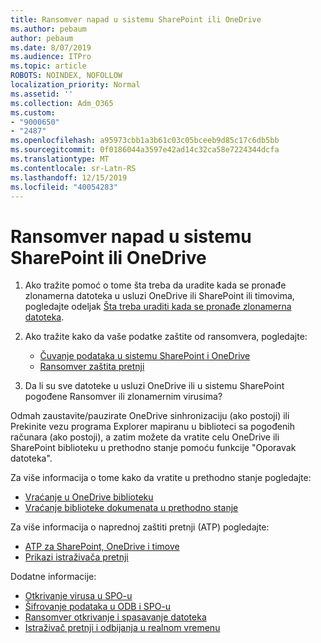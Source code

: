 ```yaml
---
title: Ransomver napad u sistemu SharePoint ili OneDrive
ms.author: pebaum
author: pebaum
ms.date: 8/07/2019
ms.audience: ITPro
ms.topic: article
ROBOTS: NOINDEX, NOFOLLOW
localization_priority: Normal
ms.assetid: ''
ms.collection: Adm_O365
ms.custom:
- "9000650"
- "2487"
ms.openlocfilehash: a95973cbb1a3b61c03c05bceeb9d85c17c6db5bb
ms.sourcegitcommit: 0f0186044a3597e42ad14c32ca58e7224344dcfa
ms.translationtype: MT
ms.contentlocale: sr-Latn-RS
ms.lasthandoff: 12/15/2019
ms.locfileid: "40054283"
---
```

# <a name="ransomware-attack-in-sharepoint-or-onedrive"></a>Ransomver napad u sistemu SharePoint ili OneDrive

1.  Ako tražite pomoć o tome šta treba da uradite kada se pronađe zlonamerna datoteka u usluzi OneDrive ili SharePoint ili timovima, pogledajte odeljak [Šta treba uraditi kada se pronađe zlonamerna datoteka](https://support.office.com/en-ie/article/what-to-do-when-a-malicious-file-is-found-in-sharepoint-online-onedrive-or-microsoft-teams-01e902ad-a903-4e0f-b093-1e1ac0c37ad2).
2. Ako tražite kako da vaše podatke zaštite od ransomvera, pogledajte:
    - [Čuvanje podataka u sistemu SharePoint i OneDrive](https://docs.microsoft.com/sharepoint/safeguarding-your-data) 
    - [Ransomver zaštita pretnji](https://docs.microsoft.com/windows/security/threat-protection/intelligence/ransomware-malware)    

3.  Da li su sve datoteke u usluzi OneDrive ili u sistemu SharePoint pogođene Ransomver ili zlonamernim virusima? 

Odmah zaustavite/pauzirate OneDrive sinhronizaciju (ako postoji) ili Prekinite vezu programa Explorer mapiranu u biblioteci sa pogođenih računara (ako postoji), a zatim možete da vratite celu OneDrive ili SharePoint biblioteku u prethodno stanje pomoću funkcije "Oporavak datoteka". 

Za više informacija o tome kako da vratite u prethodno stanje pogledajte:

- [Vraćanje u OneDrive biblioteku](https://support.office.com/article/restore-your-onedrive-fa231298-759d-41cf-bcd0-25ac53eb8a150)
- [Vraćanje biblioteke dokumenata u prethodno stanje](https://support.office.com/article/restore-a-document-library-317791c3-8bd0-4dfd-8254-3ca90883d39a)

Za više informacija o naprednoj zaštiti pretnji (ATP) pogledajte:
- [ATP za SharePoint, OneDrive i timove](https://docs.microsoft.com/office365/securitycompliance/atp-for-spo-odb-and-teams)
- [Prikazi istraživača pretnji](https://docs.microsoft.com/office365/securitycompliance/threat-explorer-views)

Dodatne informacije:

- [Otkrivanje virusa u SPO-u](https://docs.microsoft.com/office365/securitycompliance/virus-detection-in-spo)</br>
- [Šifrovanje podataka u ODB i SPO-u](https://docs.microsoft.com/office365/securitycompliance/data-encryption-in-odb-and-spo)</br>
- [Ransomver otkrivanje i spasavanje datoteka](https://support.office.com/article/Ransomware-detection-and-recovering-your-files-0d90ec50-6bfd-40f4-acc7-b8c12c73637f)</br>
- [Istraživač pretnji i odbijanja u realnom vremenu](https://docs.microsoft.com/office365/securitycompliance/threat-explorer-views)